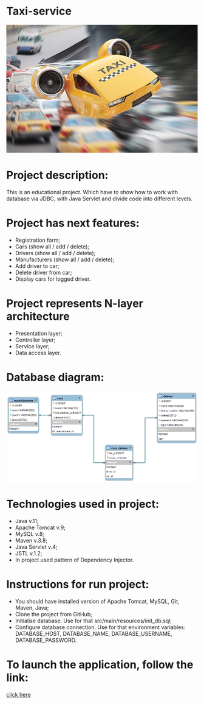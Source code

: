 ﻿# Taxi-service
![taxi_fly.jpg](taxi_fly.jpg)

# Project description:
This is an educational project. Which have to show how to work with database via JDBC, with Java Servlet and divide code into different levels.

# Project has next features:
- Registration form;
- Cars (show all / add / delete);
- Drivers (show all / add / delete);
- Manufacturers (show all / add / delete);
- Add driver to car;
- Delete driver from car;
- Display cars for logged driver.

# Project represents N-layer architecture
- Presentation layer;
- Controller layer;
- Service layer;
- Data access layer.

# Database diagram:
![diagrama.png](diagrama.png)

# Technologies used in project:
- Java v.11;
- Apache Tomcat v.9;
- MySQL v.8;
- Maven v.3.8;
- Java Servlet v.4;
- JSTL v.1.2;
- In project used pattern of Dependency Injector.

# Instructions for run project:
- You should have installed version of Apache Tomcat, MySQL, Git, Maven, Java;
- Clone the project from GitHub;
- Initialise database. Use for that src/main/resources/init_db.sql;
- Configure database connection. Use for that environment variables: 
DATABASE_HOST, DATABASE_NAME, DATABASE_USERNAME, DATABASE_PASSWORD.

# To launch the application, follow the link:
[click here](https://service-taxi-nba.herokuapp.com/)

  

